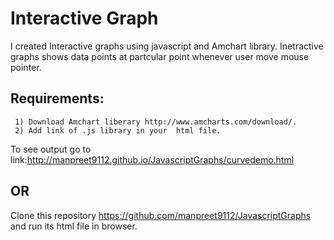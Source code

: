 # Interactive Graph
I created  Interactive  graphs using javascript and Amchart library.
Inetractive graphs shows data points at partcular point whenever user move mouse pointer.

Requirements:
-----------------------------
     1) Download Amchart liberary http://www.amcharts.com/download/.
     2) Add link of .js library in your  html file. 
     
To see output go to link:http://manpreet9112.github.io/JavascriptGraphs/curvedemo.html   
    
OR
--------------------------
Clone this repository https://github.com/manpreet9112/JavascriptGraphs and
run its html file in browser.
